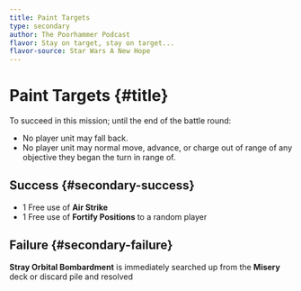 ```yaml
---
title: Paint Targets
type: secondary
author: The Poorhammer Podcast
flavor: Stay on target, stay on target...
flavor-source: Star Wars A New Hope
---
```


# Paint Targets {#title}

To succeed in this mission; until the end of the battle round:

  * No player unit may fall back.
  * No player unit may normal move, advance, or charge out of range of any objective they began the turn in range of.

## Success {#secondary-success}

* 1 Free use of **Air Strike**
* 1 Free use of **Fortify Positions** to a random player

## Failure {#secondary-failure}

**Stray Orbital Bombardment** is immediately searched up from the **Misery** deck or discard pile and resolved